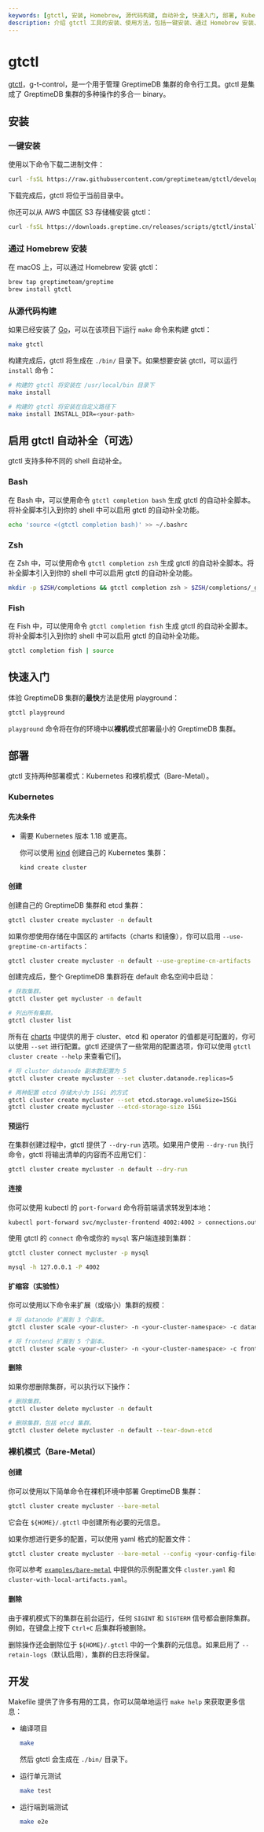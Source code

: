 ```yaml
---
keywords: [gtctl, 安装, Homebrew, 源代码构建, 自动补全, 快速入门, 部署, Kubernetes, 裸机模式]
description: 介绍 gtctl 工具的安装、使用方法，包括一键安装、通过 Homebrew 安装、从源代码构建、启用自动补全、快速入门、部署等内容。
---
```


# gtctl

[gtctl][1]，g-t-control，是一个用于管理 GreptimeDB 集群的命令行工具。gtctl 是集成了 GreptimeDB 集群的多种操作的多合一 binary。

## 安装

### 一键安装

使用以下命令下载二进制文件：

```bash
curl -fsSL https://raw.githubusercontent.com/greptimeteam/gtctl/develop/hack/install.sh | sh
```

下载完成后，gtctl 将位于当前目录中。

你还可以从 AWS 中国区 S3 存储桶安装 gtctl：

```bash
curl -fsSL https://downloads.greptime.cn/releases/scripts/gtctl/install.sh | sh -s -- -s aws
```

### 通过 Homebrew 安装

在 macOS 上，可以通过 Homebrew 安装 gtctl：

```bash
brew tap greptimeteam/greptime
brew install gtctl
```

### 从源代码构建

如果已经安装了 [Go][2]，可以在该项目下运行 `make` 命令来构建 gtctl：

```bash
make gtctl
```

构建完成后，gtctl 将生成在 `./bin/` 目录下。如果想要安装 gtctl，可以运行 `install` 命令：

```bash
# 构建的 gtctl 将安装在 /usr/local/bin 目录下
make install

# 构建的 gtctl 将安装在自定义路径下
make install INSTALL_DIR=<your-path>
```

## 启用 gtctl 自动补全（可选）

gtctl 支持多种不同的 shell 自动补全。

### Bash

在 Bash 中，可以使用命令 `gtctl completion bash` 生成 gtctl 的自动补全脚本。将补全脚本引入到你的 shell 中可以启用 gtctl 的自动补全功能。

```bash
echo 'source <(gtctl completion bash)' >> ~/.bashrc
```

### Zsh

在 Zsh 中，可以使用命令 `gtctl completion zsh` 生成 gtctl 的自动补全脚本。将补全脚本引入到你的 shell 中可以启用 gtctl 的自动补全功能。

```bash
mkdir -p $ZSH/completions && gtctl completion zsh > $ZSH/completions/_gtctl
```

### Fish

在 Fish 中，可以使用命令 `gtctl completion fish` 生成 gtctl 的自动补全脚本。将补全脚本引入到你的 shell 中可以启用 gtctl 的自动补全功能。

```bash
gtctl completion fish | source
```

## 快速入门

体验 GreptimeDB 集群的**最快**方法是使用 playground：

```bash
gtctl playground
```

`playground` 命令将在你的环境中以**裸机**模式部署最小的 GreptimeDB 集群。

## 部署

gtctl 支持两种部署模式：Kubernetes 和裸机模式（Bare-Metal）。

### Kubernetes

#### 先决条件

* 需要 Kubernetes 版本 1.18 或更高。

    你可以使用 [kind][3] 创建自己的 Kubernetes 集群：

    ```bash
    kind create cluster
    ```

#### 创建

创建自己的 GreptimeDB 集群和 etcd 集群：

```bash
gtctl cluster create mycluster -n default
```

如果你想使用存储在中国区的 artifacts（charts 和镜像），你可以启用 `--use-greptime-cn-artifacts`：

```bash
gtctl cluster create mycluster -n default --use-greptime-cn-artifacts
```

创建完成后，整个 GreptimeDB 集群将在 default 命名空间中启动：

```bash
# 获取集群。
gtctl cluster get mycluster -n default

# 列出所有集群。
gtctl cluster list
```

所有在 [charts][4] 中提供的用于 cluster、etcd 和 operator 的值都是可配置的，你可以使用 `--set` 进行配置。gtctl 还提供了一些常用的配置选项，你可以使用 `gtctl cluster create --help` 来查看它们。

```bash
# 将 cluster datanode 副本数配置为 5
gtctl cluster create mycluster --set cluster.datanode.replicas=5

# 两种配置 etcd 存储大小为 15Gi 的方式
gtctl cluster create mycluster --set etcd.storage.volumeSize=15Gi
gtctl cluster create mycluster --etcd-storage-size 15Gi
```

#### 预运行

在集群创建过程中，gtctl 提供了 `--dry-run` 选项。如果用户使用 `--dry-run` 执行命令，gtctl 将输出清单的内容而不应用它们：

```bash
gtctl cluster create mycluster -n default --dry-run
```

#### 连接

你可以使用 kubectl 的 `port-forward` 命令将前端请求转发到本地：

```bash
kubectl port-forward svc/mycluster-frontend 4002:4002 > connections.out &
```

使用 gtctl 的 `connect` 命令或你的 `mysql` 客户端连接到集群：

```bash
gtctl cluster connect mycluster -p mysql

mysql -h 127.0.0.1 -P 4002
```

#### 扩缩容（实验性）

你可以使用以下命令来扩展（或缩小）集群的规模：

```bash
# 将 datanode 扩展到 3 个副本。
gtctl cluster scale <your-cluster> -n <your-cluster-namespace> -c datanode --replicas 3

# 将 frontend 扩展到 5 个副本。
gtctl cluster scale <your-cluster> -n <your-cluster-namespace> -c frontend --replicas 5
```

#### 删除

如果你想删除集群，可以执行以下操作：

```bash
# 删除集群。
gtctl cluster delete mycluster -n default

# 删除集群，包括 etcd 集群。
gtctl cluster delete mycluster -n default --tear-down-etcd
```

### 裸机模式（Bare-Metal）

#### 创建

你可以使用以下简单命令在裸机环境中部署 GreptimeDB 集群：

```bash
gtctl cluster create mycluster --bare-metal
```

它会在 `${HOME}/.gtctl` 中创建所有必要的元信息。

如果你想进行更多的配置，可以使用 yaml 格式的配置文件：

```bash
gtctl cluster create mycluster --bare-metal --config <your-config-file>
```

你可以参考 [`examples/bare-metal`][5] 中提供的示例配置文件 `cluster.yaml` 和 `cluster-with-local-artifacts.yaml`。

#### 删除

由于裸机模式下的集群在前台运行，任何 `SIGINT` 和 `SIGTERM` 信号都会删除集群。例如，在键盘上按下 `Ctrl+C` 后集群将被删除。

删除操作还会删除位于 `${HOME}/.gtctl` 中的一个集群的元信息。如果启用了 `--retain-logs`（默认启用），集群的日志将保留。

## 开发

Makefile 提供了许多有用的工具，你可以简单地运行 `make help` 来获取更多信息：

* 编译项目

    ```bash
    make
    ```

    然后 gtctl 会生成在 `./bin/` 目录下。

* 运行单元测试

    ```bash
    make test
    ```

* 运行端到端测试

    ```bash
    make e2e
    ```

[1]: <https://github.com/GreptimeTeam/gtctl>
[2]: <https://go.dev/doc/install>
[3]: <https://kind.sigs.k8s.io/>
[4]: <https://github.com/GreptimeTeam/helm-charts>
[5]: <https://github.com/GreptimeTeam/gtctl/tree/develop/examples/bare-metal>
